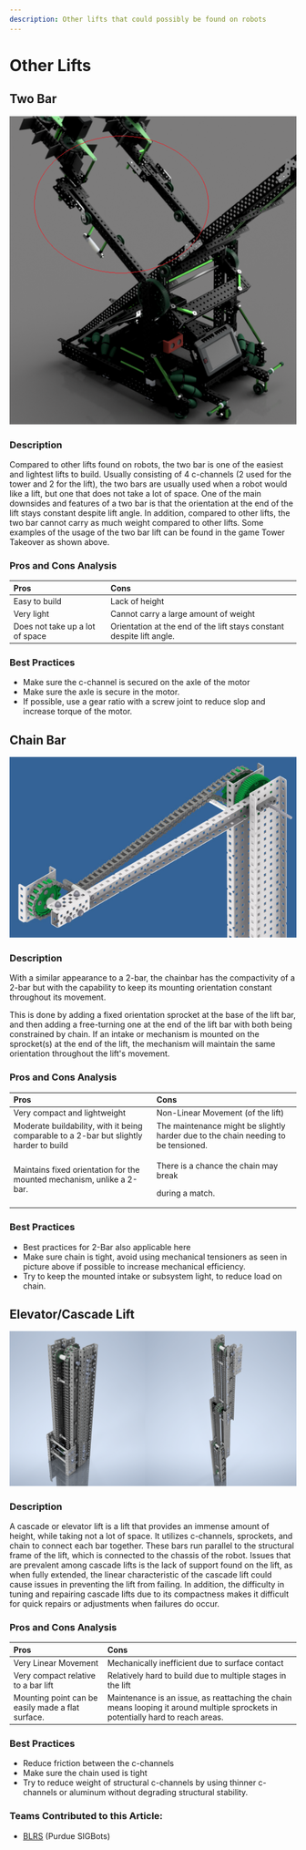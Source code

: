 ```yaml
---
description: Other lifts that could possibly be found on robots
---
```


# Other Lifts

## Two Bar

![2-Bar with Roller Intakes Mounted in Red \(CAD of 7K Courtesy of Zach 929U\)](../../.gitbook/assets/image%20%2817%29.png)

### Description

Compared to other lifts found on robots, the two bar is one of the easiest and lightest lifts to build. Usually consisting of 4 c-channels \(2 used for the tower and 2 for the lift\), the two bars are usually used when a robot would like a lift, but one that does not take a lot of space. One of the main downsides and features of a two bar is that the orientation at the end of the lift stays constant despite lift angle. In addition, compared to other lifts, the two bar cannot carry as much weight compared to other lifts. Some examples of the usage of the two bar lift can be found in the game Tower Takeover as shown above.  

### Pros and Cons Analysis

| Pros | Cons |
| :--- | :--- |
| Easy to build | Lack of height |
| Very light | Cannot carry a large amount of weight |
| Does not take up a lot of space | Orientation at the end of the lift stays constant despite lift angle. |

### Best Practices

* Make sure the c-channel is secured on the axle of the motor
* Make sure the axle is secure in the motor.
* If possible, use a gear ratio with a screw joint to reduce slop and increase torque of the motor.

## Chain Bar

![Chain Bar With Tensioned Chain \(Courtesy of AURA\)](../../.gitbook/assets/image%20%2818%29.png)

### Description

With a similar appearance to a 2-bar, the chainbar has the compactivity of a 2-bar but with the capability to keep its mounting orientation constant throughout its movement.

This is done by adding a fixed orientation sprocket at the base of the lift bar, and then adding a free-turning one at the end of the lift bar with both being constrained by chain. If an intake or mechanism is mounted on the sprocket\(s\) at the end of the lift, the mechanism will maintain the same orientation throughout the lift's movement.

### Pros and Cons Analysis

<table>
  <thead>
    <tr>
      <th style="text-align:left">Pros</th>
      <th style="text-align:left">Cons</th>
    </tr>
  </thead>
  <tbody>
    <tr>
      <td style="text-align:left">Very compact and lightweight</td>
      <td style="text-align:left">Non-Linear Movement (of the lift)</td>
    </tr>
    <tr>
      <td style="text-align:left">Moderate buildability, with it being comparable to a 2-bar but slightly
        harder to build</td>
      <td style="text-align:left">The maintenance might be slightly harder due to the chain needing to be
        tensioned.</td>
    </tr>
    <tr>
      <td style="text-align:left">Maintains fixed orientation for the mounted mechanism, unlike a 2-bar.</td>
      <td
      style="text-align:left">
        <p>There is a chance the chain may break</p>
        <p>during a match.</p>
        </td>
    </tr>
  </tbody>
</table>

### Best Practices

* Best practices for 2-Bar also applicable here
* Make sure chain is tight, avoid using mechanical tensioners as seen in picture above if possible to increase mechanical efficiency.
* Try to keep the mounted intake or subsystem light, to reduce load on chain.

## Elevator/Cascade Lift

![Cascade Lift Retracted \(Left\) and Extended \(Right\) Courtesy of Josh 99904A](../../.gitbook/assets/image%20%2821%29.png)

### Description

A cascade or elevator lift is a lift that provides an immense amount of height, while taking not a lot of space. It utilizes c-channels, sprockets, and chain to connect each bar together. These bars run parallel to the structural frame of the lift, which is connected to the chassis of the robot. Issues that are prevalent among cascade lifts is the lack of support found on the lift, as when fully extended, the linear characteristic of the cascade lift could cause issues in preventing the lift from failing. In addition, the difficulty in tuning and repairing cascade lifts due to its compactness makes it difficult for quick repairs or adjustments when failures do occur.

### Pros and Cons Analysis

| Pros | Cons |
| :--- | :--- |
| Very Linear Movement | Mechanically inefficient due to surface contact |
| Very compact relative to a bar lift | Relatively hard to build due to multiple stages in the lift |
| Mounting point can be easily made a flat surface. | Maintenance is an issue, as reattaching the chain means looping it around multiple sprockets in potentially hard to reach areas. |

### Best Practices

* Reduce friction between the c-channels
* Make sure the chain used is tight
* Try to reduce weight of structural c-channels by using thinner c-channels or aluminum without degrading structural stability.

### Teams Contributed to this Article:

* [BLRS](https://purduesigbots.com/) \(Purdue SIGBots\)

